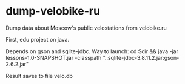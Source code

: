 # dump-velobike-ru
Dump data about Moscow's public velostations from velobike.ru

First, edu project on java.

Depends on gson and sqlite-jdbc.
Way to launch:
cd $dir && java -jar lessons-1.0-SNAPSHOT.jar -classpath ".:sqlite-jdbc-3.8.11.2.jar:gson-2.6.2.jar"

Result saves to file velo.db
